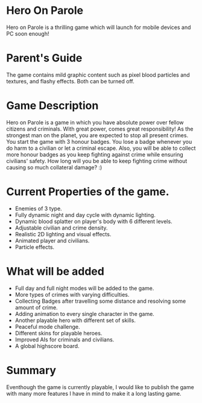 # Hero On Parole
Hero on Parole is a thrilling game which will launch for mobile devices and PC soon enough!
# Parent's Guide
The game contains mild graphic content such as pixel blood particles and textures, and flashy effects. Both can be turned off. 
# Game Description
Hero on Parole is a game in which you have absolute power over fellow citizens and criminals. With great power, comes great responsibility! As the strongest man on the planet, you are expected to stop all present crimes. You start the game with 3 honour badges. You lose a badge whenever you do harm to a civilian or let a criminal escape. Also, you will be able to collect more honour badges as you keep fighting against crime while ensuring civilians' safety. How long will you be able to keep fighting crime without causing so much collateral damage? :)

# Current Properties of the game. 
- Enemies of 3 type. 
- Fully dynamic night and day cycle with dynamic lighting. 
- Dynamic blood splatter on player's body with 6 different levels. 
- Adjustable civilian and crime density. 
- Realistic 2D lighting and visual effects. 
- Animated player and civilians. 
- Particle effects. 

# What will be added
- Full day and full night modes will be added to the game. 
- More types of crimes with varying difficulties. 
- Collecting Badges after travelling some distance and resolving some amount of crime. 
- Adding animation to every single character in the game. 
- Another playable hero with different set of skills. 
- Peaceful mode challenge.
- Different skins for playable heroes. 
- Improved AIs for criminals and civilians. 
- A global highscore board.



# Summary
Eventhough the game is currently playable, I would like to publish the game with many more features I have in mind to make it a long lasting game. 

